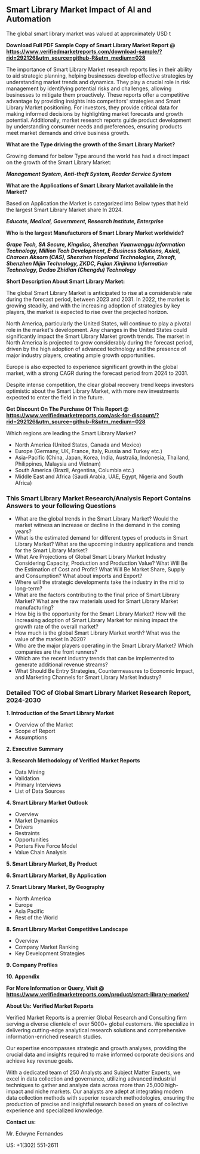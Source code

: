 <h2>Smart Library Market Impact of AI and Automation</h2>The global smart library market was valued at approximately USD t</p><p id="" class=""><strong>Download Full PDF Sample Copy of Smart Library Market Report @ <a href="https://www.verifiedmarketreports.com/download-sample/?rid=292126&utm_source=github-R&utm_medium=028" target="_blank">https://www.verifiedmarketreports.com/download-sample/?rid=292126&utm_source=github-R&utm_medium=028</a></strong></p><p>The importance of&nbsp;Smart Library Market research reports lies in their ability to aid strategic planning, helping businesses develop effective strategies by understanding market trends and dynamics. They play a crucial role in risk management by identifying potential risks and challenges, allowing businesses to mitigate them proactively. These reports offer a competitive advantage by providing insights into competitors' strategies and Smart Library Market positioning. For investors, they provide critical data for making informed decisions by highlighting market forecasts and growth potential. Additionally, market research reports guide product development by understanding consumer needs and preferences, ensuring products meet market demands and drive business growth.</p><p><strong>What are the&nbsp;Type driving the growth of the Smart Library Market?</strong></p><p id="" class="">Growing demand for below Type around the world has had a direct impact on the growth of the Smart Library Market:</p><em><strong>Management System, Anti-theft System, Reader Service System</strong></em></p><strong>What are the&nbsp;Applications&nbsp;of Smart Library Market available in the Market?</strong></p><p id="" class="">Based on Application the Market is categorized into Below types that held the largest Smart Library Market share In 2024.</p><em><strong>Educate, Medical, Government, Research Institute, Enterprise</strong></em></p><strong>Who is the largest Manufacturers of Smart Library Market worldwide?</strong></p><p><em><strong>Grape Tech, SA Secure, Kingdisc, Shenzhen Yuanwanggu Information Technology, Million Tech Development, E-Business Solutions, Axiell, Charoen Aksorn (CAS), Shenzhen Hopeland Technologies, Zixsoft, Shenzhen Mijin Technology, ZKDC, Fujian Xinjinma Information Technology, Dadao Zhidian (Chengdu) Technology</strong></em></p><p id="" class=""><strong>Short Description About Smart Library Market:</strong></p><p>The global Smart Library Market is anticipated to rise at a considerable rate during the forecast period, between 2023 and 2031. In 2022, the market is growing steadily, and with the increasing adoption of strategies by key players, the market is expected to rise over the projected horizon.</p><p>North America, particularly the United States, will continue to play a pivotal role in the market's development. Any changes in the United States could significantly impact the Smart Library Market growth trends. The market in North America is projected to grow considerably during the forecast period, driven by the high adoption of advanced technology and the presence of major industry players, creating ample growth opportunities.</p><p>Europe is also expected to experience significant growth in the global market, with a strong CAGR during the forecast period from 2024 to 2031.</p><p>Despite intense competition, the clear global recovery trend keeps investors optimistic about the Smart Library Market, with more new investments expected to enter the field in the future.</p><p id="" class=""><strong>Get Discount On The Purchase Of This Report @ <a href="https://www.verifiedmarketreports.com/ask-for-discount/?rid=292126&utm_source=github-R&utm_medium=028" target="_blank">https://www.verifiedmarketreports.com/ask-for-discount/?rid=292126&utm_source=github-R&utm_medium=028</a></strong></p>Which regions are leading the Smart Library Market?</p><ul><li>North America (United States, Canada and Mexico)</li><li>Europe (Germany, UK, France, Italy, Russia and Turkey etc.)</li><li>Asia-Pacific (China, Japan, Korea, India, Australia, Indonesia, Thailand, Philippines, Malaysia and Vietnam)</li><li>South America (Brazil, Argentina, Columbia etc.)</li><li>Middle East and Africa (Saudi Arabia, UAE, Egypt, Nigeria and South Africa)</li></ul><h3 id="" class="">This Smart Library Market Research/Analysis Report Contains Answers to your following Questions</h3><ul><li>What are the global trends in the Smart Library Market? Would the market witness an increase or decline in the demand in the coming years?</li><li>What is the estimated demand for different types of products in Smart Library Market? What are the upcoming industry applications and trends for the Smart Library Market?</li><li>What Are Projections of Global Smart Library Market Industry Considering Capacity, Production and Production Value? What Will Be the Estimation of Cost and Profit? What Will Be Market Share, Supply and Consumption? What about imports and Export?</li><li>Where will the strategic developments take the industry in the mid to long-term?</li><li>What are the factors contributing to the final price of Smart Library Market? What are the raw materials used for Smart Library Market manufacturing?</li><li>How big is the opportunity for the Smart Library Market? How will the increasing adoption of Smart Library Market for mining impact the growth rate of the overall market?</li><li>How much is the global Smart Library Market worth? What was the value of the market In 2020?</li><li>Who are the major players operating in the Smart Library Market? Which companies are the front runners?</li><li>Which are the recent industry trends that can be implemented to generate additional revenue streams?</li><li>What Should Be Entry Strategies, Countermeasures to Economic Impact, and Marketing Channels for Smart Library Market Industry?</li></ul><h3 id="" class="">Detailed TOC of Global Smart Library Market Research Report, 2024-2030</h3><p id="" class=""><strong>1. Introduction of the Smart Library Market</strong></p><ul><li>Overview of the Market</li><li>Scope of Report</li><li>Assumptions</li></ul><p id="" class=""><strong>2. Executive Summary</strong></p><p id="" class=""><strong>3. Research Methodology of Verified Market Reports</strong></p><ul><li>Data Mining</li><li>Validation</li><li>Primary Interviews</li><li>List of Data Sources</li></ul><p id="" class=""><strong>4. Smart Library Market Outlook</strong></p><ul><li>Overview</li><li>Market Dynamics</li><li>Drivers</li><li>Restraints</li><li>Opportunities</li><li>Porters Five Force Model</li><li>Value Chain Analysis</li></ul><p id="" class=""><strong>5. Smart Library Market, By Product</strong></p><p id="" class=""><strong>6. Smart Library Market, By Application</strong></p><p id="" class=""><strong>7. Smart Library Market, By Geography</strong></p><ul><li>North America</li><li>Europe</li><li>Asia Pacific</li><li>Rest of the World</li></ul><p id="" class=""><strong>8. Smart Library Market Competitive Landscape</strong></p><ul><li>Overview</li><li>Company Market Ranking</li><li>Key Development Strategies</li></ul><p id="" class=""><strong>9. Company Profiles</strong></p><p id="" class=""><strong>10. Appendix</strong></p><p id="" class=""><strong>For More Information or Query, Visit @ <a href="https://www.verifiedmarketreports.com/product/smart-library-market/" target="_blank">https://www.verifiedmarketreports.com/product/smart-library-market/</a></strong></p><p id="" class=""><strong>About Us: Verified Market Reports</strong></p><p id="" class="">Verified Market Reports is a premier Global Research and Consulting firm serving a diverse clientele of over 5000+ global customers. We specialize in delivering cutting-edge analytical research solutions and comprehensive information-enriched research studies.</p><p id="" class="">Our expertise encompasses strategic and growth analyses, providing the crucial data and insights required to make informed corporate decisions and achieve key revenue goals.</p><p id="" class="">With a dedicated team of 250 Analysts and Subject Matter Experts, we excel in data collection and governance, utilizing advanced industrial techniques to gather and analyze data across more than 25,000 high-impact and niche markets. Our analysts are adept at integrating modern data collection methods with superior research methodologies, ensuring the production of precise and insightful research based on years of collective experience and specialized knowledge.</p><p id="" class=""><strong>Contact us:</strong></p><p id="" class="">Mr. Edwyne Fernandes</p><p id="" class="">US: +1(302) 551-2611</p>